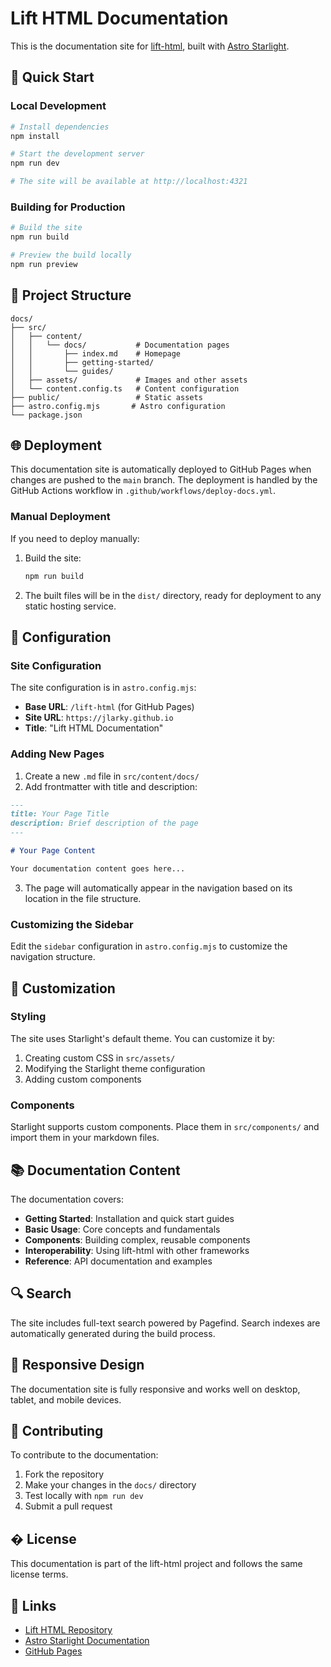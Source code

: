 # Lift HTML Documentation

This is the documentation site for [lift-html](https://github.com/JLarky/lift-html), built with [Astro Starlight](https://starlight.astro.build/).

## 🚀 Quick Start

### Local Development

```bash
# Install dependencies
npm install

# Start the development server
npm run dev

# The site will be available at http://localhost:4321
```

### Building for Production

```bash
# Build the site
npm run build

# Preview the build locally
npm run preview
```

## 📁 Project Structure

```
docs/
├── src/
│   ├── content/
│   │   └── docs/           # Documentation pages
│   │       ├── index.md    # Homepage
│   │       ├── getting-started/
│   │       └── guides/
│   ├── assets/             # Images and other assets
│   └── content.config.ts   # Content configuration
├── public/                 # Static assets
├── astro.config.mjs       # Astro configuration
└── package.json
```

## 🌐 Deployment

This documentation site is automatically deployed to GitHub Pages when changes are pushed to the `main` branch. The deployment is handled by the GitHub Actions workflow in `.github/workflows/deploy-docs.yml`.

### Manual Deployment

If you need to deploy manually:

1. Build the site:
   ```bash
   npm run build
   ```

2. The built files will be in the `dist/` directory, ready for deployment to any static hosting service.

## 🔧 Configuration

### Site Configuration

The site configuration is in `astro.config.mjs`:

- **Base URL**: `/lift-html` (for GitHub Pages)
- **Site URL**: `https://jlarky.github.io`
- **Title**: "Lift HTML Documentation"

### Adding New Pages

1. Create a new `.md` file in `src/content/docs/`
2. Add frontmatter with title and description:

```markdown
---
title: Your Page Title
description: Brief description of the page
---

# Your Page Content

Your documentation content goes here...
```

3. The page will automatically appear in the navigation based on its location in the file structure.

### Customizing the Sidebar

Edit the `sidebar` configuration in `astro.config.mjs` to customize the navigation structure.

## 🎨 Customization

### Styling

The site uses Starlight's default theme. You can customize it by:

1. Creating custom CSS in `src/assets/`
2. Modifying the Starlight theme configuration
3. Adding custom components

### Components

Starlight supports custom components. Place them in `src/components/` and import them in your markdown files.

## 📚 Documentation Content

The documentation covers:

- **Getting Started**: Installation and quick start guides
- **Basic Usage**: Core concepts and fundamentals
- **Components**: Building complex, reusable components
- **Interoperability**: Using lift-html with other frameworks
- **Reference**: API documentation and examples

## 🔍 Search

The site includes full-text search powered by Pagefind. Search indexes are automatically generated during the build process.

## 📱 Responsive Design

The documentation site is fully responsive and works well on desktop, tablet, and mobile devices.

## 🤝 Contributing

To contribute to the documentation:

1. Fork the repository
2. Make your changes in the `docs/` directory
3. Test locally with `npm run dev`
4. Submit a pull request

## � License

This documentation is part of the lift-html project and follows the same license terms.

## 🔗 Links

- [Lift HTML Repository](https://github.com/JLarky/lift-html)
- [Astro Starlight Documentation](https://starlight.astro.build/)
- [GitHub Pages](https://pages.github.com/)
